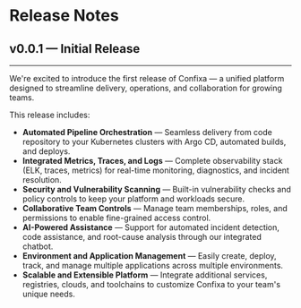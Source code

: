 # Release Notes

## v0.0.1 — Initial Release
--- 
We're excited to introduce the first release of Confixa — a unified platform designed to streamline delivery, operations, and collaboration for growing teams.

This release includes:

- **Automated Pipeline Orchestration** — Seamless delivery from code repository to your Kubernetes clusters with Argo CD, automated builds, and deploys.
- **Integrated Metrics, Traces, and Logs** — Complete observability stack (ELK, traces, metrics) for real-time monitoring, diagnostics, and incident resolution.
- **Security and Vulnerability Scanning** — Built-in vulnerability checks and policy controls to keep your platform and workloads secure.
- **Collaborative Team Controls** — Manage team memberships, roles, and permissions to enable fine-grained access control.
- **AI-Powered Assistance** — Support for automated incident detection, code assistance, and root-cause analysis through our integrated chatbot.
- **Environment and Application Management** — Easily create, deploy, track, and manage multiple applications across multiple environments.
- **Scalable and Extensible Platform** — Integrate additional services, registries, clouds, and toolchains to customize Confixa to your team's unique needs.